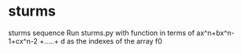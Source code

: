 # sturms
sturms sequence
Run sturms.py with function in terms of ax^n+bx^n-1+cx^n-2 +.....+ d as the indexes of the array f0
